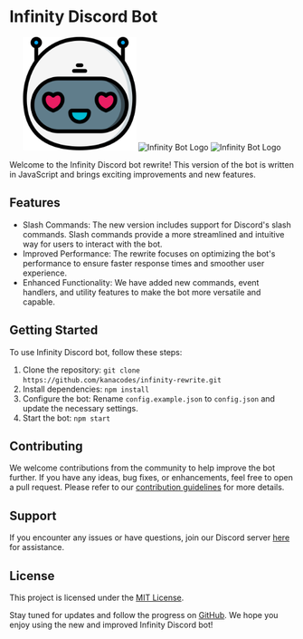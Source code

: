 # Infinity Discord Bot

<div align="center">
  <img src="bot(7).png" alt="Infinity Bot Logo" width="200">
  <img src="bot(8).png" alt="Infinity Bot Logo" width="200">
  <img src="bot(5).png" alt="Infinity Bot Logo" width="200">
  
</div>

Welcome to the Infinity Discord bot rewrite! This version of the bot is written in JavaScript and brings exciting improvements and new features. 

## Features
- Slash Commands: The new version includes support for Discord's slash commands. Slash commands provide a more streamlined and intuitive way for users to interact with the bot.
- Improved Performance: The rewrite focuses on optimizing the bot's performance to ensure faster response times and smoother user experience.
- Enhanced Functionality: We have added new commands, event handlers, and utility features to make the bot more versatile and capable.

## Getting Started
To use Infinity Discord bot, follow these steps:
1. Clone the repository: `git clone https://github.com/kanacodes/infinity-rewrite.git`
2. Install dependencies: `npm install`
3. Configure the bot: Rename `config.example.json` to `config.json` and update the necessary settings.
4. Start the bot: `npm start`

## Contributing
We welcome contributions from the community to help improve the bot further. If you have any ideas, bug fixes, or enhancements, feel free to open a pull request. Please refer to our [contribution guidelines](CONTRIBUTING.md) for more details.

## Support
If you encounter any issues or have questions, join our Discord server [here](https://discord.gg/infinity-bot) for assistance.

## License
This project is licensed under the [MIT License](LICENSE).

Stay tuned for updates and follow the progress on [GitHub](https://github.com/kanacodes/infinity-rewrite). We hope you enjoy using the new and improved Infinity Discord bot!
